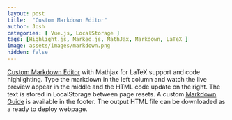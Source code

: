 ```yaml
---
layout: post
title:  "Custom Markdown Editor"
author: Josh
categories: [ Vue.js, LocalStorage ]
tags: [Highlight.js, Marked.js, MathJax, Markdown, LaTeX ]
image: assets/images/markdown.png
hidden: false
---
```


[Custom Markdown Editor](thejoshdean.com/markdowneditor) with Mathjax for LaTeX support and code highlighting. Type the markdown in the left column and watch the live preview appear in the middle and the HTML code update on the right. The text is stored in LocalStorage between page resets. A custom [Markdown Guide](thejoshdean.com/markdowneditor/reference.html) is available in the footer. The output HTML file can be downloaded as a ready to deploy webpage.
